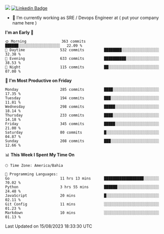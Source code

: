 ![](https://komarev.com/ghpvc/?username=miltlima&color=blue) [![Linkedin Badge](https://img.shields.io/badge/-LinkedIn-blue?style=flat-square&logo=Linkedin&logoColor=white&link=https://www.linkedin.com/in/miltonlimaj/)](https://www.linkedin.com/in/miltonlimaj/)
                 

- 🔭 I’m currently working as SRE / Devops Engineer at ( put your company name here )


<!--START_SECTION:waka-->
**I'm an Early 🐤** 

```text
🌞 Morning                363 commits         ██████░░░░░░░░░░░░░░░░░░░   22.09 % 
🌆 Daytime                532 commits         ████████░░░░░░░░░░░░░░░░░   32.38 % 
🌃 Evening                633 commits         ██████████░░░░░░░░░░░░░░░   38.53 % 
🌙 Night                  115 commits         ██░░░░░░░░░░░░░░░░░░░░░░░   07.00 % 
```
📅 **I'm Most Productive on Friday** 

```text
Monday                   285 commits         ████░░░░░░░░░░░░░░░░░░░░░   17.35 % 
Tuesday                  194 commits         ███░░░░░░░░░░░░░░░░░░░░░░   11.81 % 
Wednesday                298 commits         █████░░░░░░░░░░░░░░░░░░░░   18.14 % 
Thursday                 233 commits         ████░░░░░░░░░░░░░░░░░░░░░   14.18 % 
Friday                   345 commits         █████░░░░░░░░░░░░░░░░░░░░   21.00 % 
Saturday                 80 commits          █░░░░░░░░░░░░░░░░░░░░░░░░   04.87 % 
Sunday                   208 commits         ███░░░░░░░░░░░░░░░░░░░░░░   12.66 % 
```


📊 **This Week I Spent My Time On** 

```text
🕑︎ Time Zone: America/Bahia

💬 Programming Languages: 
Go                       11 hrs 13 mins      ██████████████████░░░░░░░   70.02 % 
Python                   3 hrs 55 mins       ██████░░░░░░░░░░░░░░░░░░░   24.48 % 
JavaScript               20 mins             █░░░░░░░░░░░░░░░░░░░░░░░░   02.11 % 
Git Config               11 mins             ░░░░░░░░░░░░░░░░░░░░░░░░░   01.23 % 
Markdown                 10 mins             ░░░░░░░░░░░░░░░░░░░░░░░░░   01.13 % 
```


 Last Updated on 15/08/2023 18:33:30 UTC
<!--END_SECTION:waka-->
